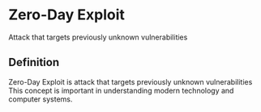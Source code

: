 # Zero-Day Exploit

Attack that targets previously unknown vulnerabilities

## Definition
Zero-Day Exploit is attack that targets previously unknown vulnerabilities This concept is important in understanding modern technology and computer systems.
